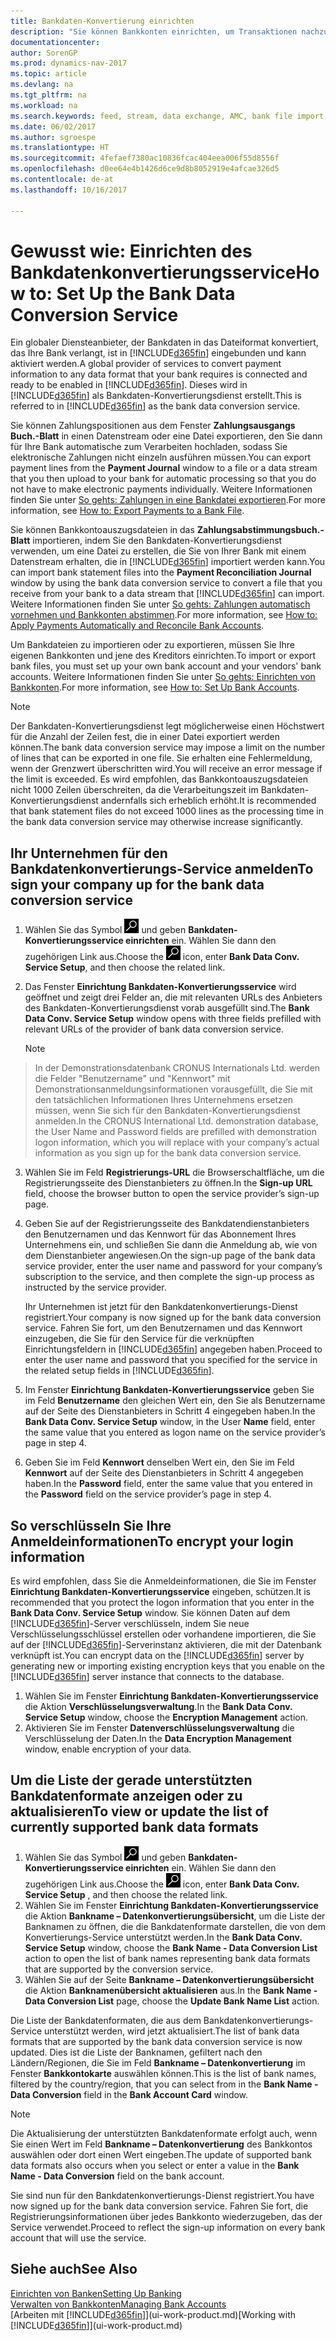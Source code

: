 ```yaml
---
title: Bankdaten-Konvertierung einrichten
description: "Sie können Bankkonten einrichten, um Transaktionen nachzuverfolgen sowie Bankfeeds zu impotieren oder exportieren."
documentationcenter: 
author: SorenGP
ms.prod: dynamics-nav-2017
ms.topic: article
ms.devlang: na
ms.tgt_pltfrm: na
ms.workload: na
ms.search.keywords: feed, stream, data exchange, AMC, bank file import, bank file export, re-export, bank transfer, AMC, bank data conversion service, funds transfer
ms.date: 06/02/2017
ms.author: sgroespe
ms.translationtype: HT
ms.sourcegitcommit: 4fefaef7380ac10836fcac404eea006f55d8556f
ms.openlocfilehash: d0ee64e4b1426d6ce9d8b8052919e4afcae326d5
ms.contentlocale: de-at
ms.lasthandoff: 10/16/2017

---
```

# <a name="how-to-set-up-the-bank-data-conversion-service"></a><span data-ttu-id="acaad-103">Gewusst wie: Einrichten des Bankdatenkonvertierungsservice</span><span class="sxs-lookup"><span data-stu-id="acaad-103">How to: Set Up the Bank Data Conversion Service</span></span>
<span data-ttu-id="acaad-104">Ein globaler Diensteanbieter, der Bankdaten in das Dateiformat konvertiert, das Ihre Bank verlangt, ist in [!INCLUDE[d365fin](includes/d365fin_md.md)] eingebunden und kann aktiviert werden.</span><span class="sxs-lookup"><span data-stu-id="acaad-104">A global provider of services to convert payment information to any data format that your bank requires is connected and ready to be enabled in [!INCLUDE[d365fin](includes/d365fin_md.md)].</span></span> <span data-ttu-id="acaad-105">Dieses wird in [!INCLUDE[d365fin](includes/d365fin_md.md)] als Bankdaten-Konvertierungsdienst erstellt.</span><span class="sxs-lookup"><span data-stu-id="acaad-105">This is referred to in [!INCLUDE[d365fin](includes/d365fin_md.md)] as the bank data conversion service.</span></span>

<span data-ttu-id="acaad-106">Sie können Zahlungspositionen aus dem Fenster **Zahlungsausgangs Buch.-Blatt** in einen Datenstream oder eine Datei exportieren, den Sie dann für Ihre Bank automatische zum Verarbeiten hochladen, sodass Sie elektronische Zahlungen nicht einzeln ausführen müssen.</span><span class="sxs-lookup"><span data-stu-id="acaad-106">You can export payment lines from the **Payment Journal** window to a file or a data stream that you then upload to your bank for automatic processing so that you do not have to make electronic payments individually.</span></span> <span data-ttu-id="acaad-107">Weitere Informationen finden Sie unter [So gehts: Zahlungen in eine Bankdatei exportieren](payables-how-export-payments-bank-file.md).</span><span class="sxs-lookup"><span data-stu-id="acaad-107">For more information, see [How to: Export Payments to a Bank File](payables-how-export-payments-bank-file.md).</span></span>

<span data-ttu-id="acaad-108">Sie können Bankkontoauszugsdateien in das **Zahlungsabstimmungsbuch.-Blatt** importieren, indem Sie den Bankdaten-Konvertierungsdienst verwenden, um eine Datei zu erstellen, die Sie von Ihrer Bank mit einem Datenstream erhalten, die in [!INCLUDE[d365fin](includes/d365fin_md.md)] importiert werden kann.</span><span class="sxs-lookup"><span data-stu-id="acaad-108">You can import bank statement files into the **Payment Reconciliation Journal** window by using the bank data conversion service to convert a file that you receive from your bank to a data stream that [!INCLUDE[d365fin](includes/d365fin_md.md)] can import.</span></span> <span data-ttu-id="acaad-109">Weitere Informationen finden Sie unter [So gehts: Zahlungen automatisch vornehmen und Bankkonten abstimmen](receivables-apply-payments-auto-reconcile-bank-accounts.md).</span><span class="sxs-lookup"><span data-stu-id="acaad-109">For more information, see [How to: Apply Payments Automatically and Reconcile Bank Accounts](receivables-apply-payments-auto-reconcile-bank-accounts.md).</span></span>

<span data-ttu-id="acaad-110">Um Bankdateien zu importieren oder zu exportieren, müssen Sie Ihre eigenen Bankkonten und jene des Kreditors einrichten.</span><span class="sxs-lookup"><span data-stu-id="acaad-110">To import or export bank files, you must set up your own bank account and your vendors' bank accounts.</span></span> <span data-ttu-id="acaad-111">Weitere Informationen finden Sie unter [So gehts: Einrichten von Bankkonten](bank-how-setup-bank-accounts.md).</span><span class="sxs-lookup"><span data-stu-id="acaad-111">For more information, see [How to: Set Up Bank Accounts](bank-how-setup-bank-accounts.md).</span></span>

> [!NOTE]  
>   <span data-ttu-id="acaad-112">Der Bankdaten-Konvertierungsdienst legt möglicherweise einen Höchstwert für die Anzahl der Zeilen fest, die in einer Datei exportiert werden können.</span><span class="sxs-lookup"><span data-stu-id="acaad-112">The bank data conversion service may impose a limit on the number of lines that can be exported in one file.</span></span> <span data-ttu-id="acaad-113">Sie erhalten eine Fehlermeldung, wenn der Grenzwert überschritten wird.</span><span class="sxs-lookup"><span data-stu-id="acaad-113">You will receive an error message if the limit is exceeded.</span></span> <span data-ttu-id="acaad-114">Es wird empfohlen, das Bankkontoauszugsdateien nicht 1000 Zeilen überschreiten, da die Verarbeitungszeit im Bankdaten-Konvertierungsdienst andernfalls sich erheblich erhöht.</span><span class="sxs-lookup"><span data-stu-id="acaad-114">It is recommended that bank statement files do not exceed 1000 lines as the processing time in the bank data conversion service may otherwise increase significantly.</span></span>

## <a name="to-sign-your-company-up-for-the-bank-data-conversion-service"></a><span data-ttu-id="acaad-115">Ihr Unternehmen für den Bankdatenkonvertierungs-Service anmelden</span><span class="sxs-lookup"><span data-stu-id="acaad-115">To sign your company up for the bank data conversion service</span></span>
1. <span data-ttu-id="acaad-116">Wählen Sie das Symbol ![Nach Seite oder Bericht suchen](media/ui-search/search_small.png "Nach Seite oder Bericht suchen") und geben **Bankdaten-Konvertierungsservice einrichten** ein. Wählen Sie dann den zugehörigen Link aus.</span><span class="sxs-lookup"><span data-stu-id="acaad-116">Choose the ![Search for Page or Report](media/ui-search/search_small.png "Search for Page or Report icon") icon, enter **Bank Data Conv. Service Setup**, and then choose the related link.</span></span>  
2. <span data-ttu-id="acaad-117">Das Fenster **Einrichtung Bankdaten-Konvertierungsservice** wird geöffnet und zeigt drei Felder an, die mit relevanten URLs des Anbieters des Bankdaten-Konvertierungsdienst vorab ausgefüllt sind.</span><span class="sxs-lookup"><span data-stu-id="acaad-117">The **Bank Data Conv. Service Setup** window opens with three fields prefilled with relevant URLs of the provider of bank data conversion service.</span></span>

    > [!NOTE]  
>   <span data-ttu-id="acaad-118">In der Demonstrationsdatenbank CRONUS Internationals Ltd. werden die Felder "Benutzername" und "Kennwort" mit Demonstrationsanmeldungsinformationen vorausgefüllt, die Sie mit den tatsächlichen Informationen Ihres Unternehmens ersetzen müssen, wenn Sie sich für den Bankdaten-Konvertierungsdienst anmelden.</span><span class="sxs-lookup"><span data-stu-id="acaad-118">In the CRONUS International Ltd. demonstration database, the User Name and Password fields are prefilled with demonstration logon information, which you will replace with your company’s actual information as you sign up for the bank data conversion service.</span></span>
3. <span data-ttu-id="acaad-119">Wählen Sie im Feld **Registrierungs-URL** die Browserschaltfläche, um die Registrierungsseite des Dienstanbieters zu öffnen.</span><span class="sxs-lookup"><span data-stu-id="acaad-119">In the **Sign-up URL** field, choose the browser button to open the service provider’s sign-up page.</span></span>  
4. <span data-ttu-id="acaad-120">Geben Sie auf der Registrierungsseite des Bankdatendienstanbieters den Benutzernamen und das Kennwort für das Abonnement Ihres Unternehmens ein, und schließen Sie dann die Anmeldung ab, wie von dem Dienstanbieter angewiesen.</span><span class="sxs-lookup"><span data-stu-id="acaad-120">On the sign-up page of the bank data service provider, enter the user name and password for your company’s subscription to the service, and then complete the sign-up process as instructed by the service provider.</span></span>

    <span data-ttu-id="acaad-121">Ihr Unternehmen ist jetzt für den Bankdatenkonvertierungs-Dienst registriert.</span><span class="sxs-lookup"><span data-stu-id="acaad-121">Your company is now signed up for the bank data conversion service.</span></span> <span data-ttu-id="acaad-122">Fahren Sie fort, um den Benutzernamen und das Kennwort einzugeben, die Sie für den Service für die verknüpften Einrichtungsfeldern in [!INCLUDE[d365fin](includes/d365fin_md.md)] angegeben haben.</span><span class="sxs-lookup"><span data-stu-id="acaad-122">Proceed to enter the user name and password that you specified for the service in the related setup fields in [!INCLUDE[d365fin](includes/d365fin_md.md)].</span></span>
5. <span data-ttu-id="acaad-123">Im Fenster **Einrichtung Bankdaten-Konvertierungsservice** geben Sie im Feld **Benutzername** den gleichen Wert ein, den Sie als Benutzername auf der Seite des Dienstanbieters in Schritt 4 eingegeben haben.</span><span class="sxs-lookup"><span data-stu-id="acaad-123">In the **Bank Data Conv. Service Setup** window, in the User **Name** field, enter the same value that you entered as logon name on the service provider’s page in step 4.</span></span>
6. <span data-ttu-id="acaad-124">Geben Sie im Feld **Kennwort** denselben Wert ein, den Sie im Feld **Kennwort** auf der Seite des Dienstanbieters in Schritt 4 angegeben haben.</span><span class="sxs-lookup"><span data-stu-id="acaad-124">In the **Password** field, enter the same value that you entered in the **Password** field on the service provider’s page in step 4.</span></span>

## <a name="to-encrypt-your-login-information"></a><span data-ttu-id="acaad-125">So verschlüsseln Sie Ihre Anmeldeinformationen</span><span class="sxs-lookup"><span data-stu-id="acaad-125">To encrypt your login information</span></span>
<span data-ttu-id="acaad-126">Es wird empfohlen, dass Sie die Anmeldeinformationen, die Sie im Fenster **Einrichtung Bankdaten-Konvertierungsservice** eingeben, schützen.</span><span class="sxs-lookup"><span data-stu-id="acaad-126">It is recommended that you protect the logon information that you enter in the **Bank Data Conv. Service Setup** window.</span></span> <span data-ttu-id="acaad-127">Sie können Daten auf dem [!INCLUDE[d365fin](includes/d365fin_md.md)]-Server verschlüsseln, indem Sie neue Verschlüsselungsschlüssel erstellen oder vorhandene importieren, die Sie auf der [!INCLUDE[d365fin](includes/d365fin_md.md)]-Serverinstanz aktivieren, die mit der Datenbank verknüpft ist.</span><span class="sxs-lookup"><span data-stu-id="acaad-127">You can encrypt data on the [!INCLUDE[d365fin](includes/d365fin_md.md)] server by generating new or importing existing encryption keys that you enable on the [!INCLUDE[d365fin](includes/d365fin_md.md)] server instance that connects to the database.</span></span>

1. <span data-ttu-id="acaad-128">Wählen Sie im Fenster **Einrichtung Bankdaten-Konvertierungsservice** die Aktion **Verschlüsselungsverwaltung**.</span><span class="sxs-lookup"><span data-stu-id="acaad-128">In the **Bank Data Conv. Service Setup** window, choose the **Encryption Management** action.</span></span>
2. <span data-ttu-id="acaad-129">Aktivieren Sie im Fenster **Datenverschlüsselungsverwaltung** die Verschlüsselung der Daten.</span><span class="sxs-lookup"><span data-stu-id="acaad-129">In the **Data Encryption Management** window, enable encryption of your data.</span></span>

## <a name="to-view-or-update-the-list-of-currently-supported-bank-data-formats"></a><span data-ttu-id="acaad-130">Um die Liste der gerade unterstützten Bankdatenformate anzeigen oder zu aktualisieren</span><span class="sxs-lookup"><span data-stu-id="acaad-130">To view or update the list of currently supported bank data formats</span></span>
1. <span data-ttu-id="acaad-131">Wählen Sie das Symbol ![Nach Seite oder Bericht suchen](media/ui-search/search_small.png "Nach Seite oder Bericht suchen") und geben **Bankdaten-Konvertierungsservice einrichten** ein. Wählen Sie dann den zugehörigen Link aus.</span><span class="sxs-lookup"><span data-stu-id="acaad-131">Choose the ![Search for Page or Report](media/ui-search/search_small.png "Search for Page or Report icon") icon, enter **Bank Data Conv. Service Setup** , and then choose the related link.</span></span>
2. <span data-ttu-id="acaad-132">Wählen Sie im Fenster **Einrichtung Bankdaten-Konvertierungsservice** die Aktion **Bankname – Datenkonvertierungsübersicht**, um die Liste der Banknamen zu öffnen, die die Bankdatenformate darstellen, die von dem Konvertierungs-Service unterstützt werden.</span><span class="sxs-lookup"><span data-stu-id="acaad-132">In the **Bank Data Conv. Service Setup** window, choose the **Bank Name - Data Conversion List** action to open the list of bank names representing bank data formats that are supported by the conversion service.</span></span>
3. <span data-ttu-id="acaad-133">Wählen Sie auf der Seite **Bankname – Datenkonvertierungsübersicht** die Aktion **Banknamenübersicht aktualisieren** aus.</span><span class="sxs-lookup"><span data-stu-id="acaad-133">In the **Bank Name - Data Conversion List** page, choose the **Update Bank Name List** action.</span></span>

<span data-ttu-id="acaad-134">Die Liste der Bankdatenformaten, die aus dem Bankdatenkonvertierungs-Service unterstützt werden, wird jetzt aktualisiert.</span><span class="sxs-lookup"><span data-stu-id="acaad-134">The list of bank data formats that are supported by the bank data conversion service is now updated.</span></span> <span data-ttu-id="acaad-135">Dies ist die Liste der Banknamen, gefiltert nach den Ländern/Regionen, die Sie im Feld **Bankname – Datenkonvertierung** im Fenster **Bankkontokarte** auswählen können.</span><span class="sxs-lookup"><span data-stu-id="acaad-135">This is the list of bank names, filtered by the country/region, that you can select from in the **Bank Name - Data Conversion** field in the **Bank Account Card** window.</span></span>

> [!NOTE]  
>   <span data-ttu-id="acaad-136">Die Aktualisierung der unterstützten Bankdatenformate erfolgt auch, wenn Sie einen Wert im Feld **Bankname – Datenkonvertierung** des Bankkontos auswählen oder dort einen Wert eingeben.</span><span class="sxs-lookup"><span data-stu-id="acaad-136">The update of supported bank data formats also occurs when you select or enter a value in the **Bank Name - Data Conversion** field on the bank account.</span></span>

<span data-ttu-id="acaad-137">Sie sind nun für den Bankdatenkonvertierungs-Dienst registriert.</span><span class="sxs-lookup"><span data-stu-id="acaad-137">You have now signed up for the bank data conversion service.</span></span> <span data-ttu-id="acaad-138">Fahren Sie fort, die Registrierungsinformationen über jedes Bankkonto wiederzugeben, das der Service verwendet.</span><span class="sxs-lookup"><span data-stu-id="acaad-138">Proceed to reflect the sign-up information on every bank account that will use the service.</span></span>

## <a name="see-also"></a><span data-ttu-id="acaad-139">Siehe auch</span><span class="sxs-lookup"><span data-stu-id="acaad-139">See Also</span></span>
[<span data-ttu-id="acaad-140">Einrichten von Banken</span><span class="sxs-lookup"><span data-stu-id="acaad-140">Setting Up Banking</span></span>](bank-setup-banking.md)  
[<span data-ttu-id="acaad-141">Verwalten von Bankkonten</span><span class="sxs-lookup"><span data-stu-id="acaad-141">Managing Bank Accounts</span></span>](bank-manage-bank-accounts.md)  
<span data-ttu-id="acaad-142">[Arbeiten mit [!INCLUDE[d365fin](includes/d365fin_md.md)]](ui-work-product.md)</span><span class="sxs-lookup"><span data-stu-id="acaad-142">[Working with [!INCLUDE[d365fin](includes/d365fin_md.md)]](ui-work-product.md)</span></span>


